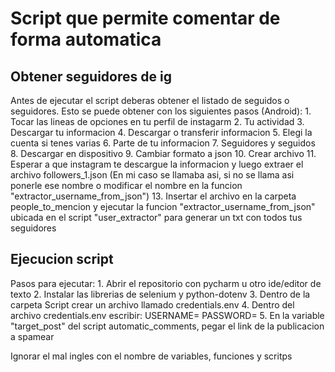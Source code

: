 <h1>Script que permite comentar de forma automatica</h1>
<h2>Obtener seguidores de ig</h2>
Antes de ejecutar el script deberas obtener el listado de seguidos o seguidores. Esto se puede obtener con los siguientes pasos (Android):
1. Tocar las lineas de opciones en tu perfil de instagarm
2. Tu actividad
3. Descargar tu informacion
4. Descargar o transferir informacion
5. Elegi la cuenta si tenes varias
6. Parte de tu informacion
7. Seguidores y seguidos
8. Descargar en dispositivo
9. Cambiar formato a json
10. Crear archivo
11. Esperar a que instagram te descargue la informacion y luego extraer el archivo followers_1.json (En mi caso se llamaba asi, si no se llama asi ponerle ese nombre o modificar el nombre en
    la funcion "extractor_username_from_json")
13. Insertar el archivo en la carpeta people_to_mencion y ejecutar la funcion "extractor_username_from_json" ubicada en el script "user_extractor" para generar un txt con todos tus seguidores 
<h2>Ejecucion script</h2>
Pasos para ejecutar:
1. Abrir el repositorio con pycharm u otro ide/editor de texto
2. Instalar las librerias de selenium y python-dotenv
3. Dentro de la carpeta Script crear un archivo llamado credentials.env
4. Dentro del archivo credentials.env escribir:
   USERNAME=<tu usuario>
   PASSWORD=<tu contraseña>
5. En la variable "target_post" del script automatic_comments, pegar el link de la publicacion a spamear

Ignorar el mal ingles con el nombre de variables, funciones y scritps
